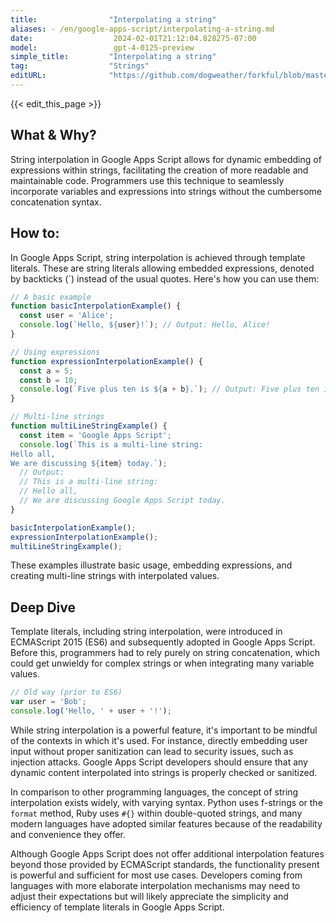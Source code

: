 ```yaml
---
title:                "Interpolating a string"
aliases: - /en/google-apps-script/interpolating-a-string.md
date:                  2024-02-01T21:12:04.828275-07:00
model:                 gpt-4-0125-preview
simple_title:         "Interpolating a string"
tag:                  "Strings"
editURL:              "https://github.com/dogweather/forkful/blob/master/content/en/google-apps-script/interpolating-a-string.md"
---
```


{{< edit_this_page >}}

## What & Why?

String interpolation in Google Apps Script allows for dynamic embedding of expressions within strings, facilitating the creation of more readable and maintainable code. Programmers use this technique to seamlessly incorporate variables and expressions into strings without the cumbersome concatenation syntax.

## How to:

In Google Apps Script, string interpolation is achieved through template literals. These are string literals allowing embedded expressions, denoted by backticks (\`) instead of the usual quotes. Here's how you can use them:

```javascript
// A basic example
function basicInterpolationExample() {
  const user = 'Alice';
  console.log(`Hello, ${user}!`); // Output: Hello, Alice!
}

// Using expressions
function expressionInterpolationExample() {
  const a = 5;
  const b = 10;
  console.log(`Five plus ten is ${a + b}.`); // Output: Five plus ten is 15.
}

// Multi-line strings
function multiLineStringExample() {
  const item = 'Google Apps Script';
  console.log(`This is a multi-line string:
Hello all,
We are discussing ${item} today.`);
  // Output:
  // This is a multi-line string:
  // Hello all,
  // We are discussing Google Apps Script today.
}

basicInterpolationExample();
expressionInterpolationExample();
multiLineStringExample();
```

These examples illustrate basic usage, embedding expressions, and creating multi-line strings with interpolated values. 

## Deep Dive

Template literals, including string interpolation, were introduced in ECMAScript 2015 (ES6) and subsequently adopted in Google Apps Script. Before this, programmers had to rely purely on string concatenation, which could get unwieldy for complex strings or when integrating many variable values.

```javascript
// Old way (prior to ES6)
var user = 'Bob';
console.log('Hello, ' + user + '!');
```

While string interpolation is a powerful feature, it's important to be mindful of the contexts in which it's used. For instance, directly embedding user input without proper sanitization can lead to security issues, such as injection attacks. Google Apps Script developers should ensure that any dynamic content interpolated into strings is properly checked or sanitized.

In comparison to other programming languages, the concept of string interpolation exists widely, with varying syntax. Python uses f-strings or the `format` method, Ruby uses `#{}` within double-quoted strings, and many modern languages have adopted similar features because of the readability and convenience they offer.

Although Google Apps Script does not offer additional interpolation features beyond those provided by ECMAScript standards, the functionality present is powerful and sufficient for most use cases. Developers coming from languages with more elaborate interpolation mechanisms may need to adjust their expectations but will likely appreciate the simplicity and efficiency of template literals in Google Apps Script.
